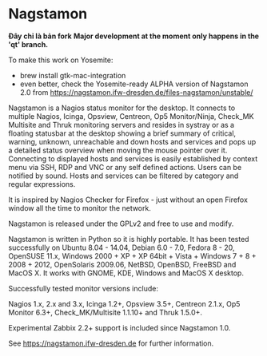 Nagstamon
=========
**Đây chỉ là bản fork**
**Major development at the moment only happens in the 'qt' branch.**

To make this work on Yosemite:
* brew install gtk-mac-integration
* even better, check the Yosemite-ready ALPHA version of Nagstamon 2.0 from https://nagstamon.ifw-dresden.de/files-nagstamon/unstable/

Nagstamon is a Nagios status monitor for the desktop. It connects to multiple Nagios, Icinga, Opsview, Centreon, Op5 Monitor/Ninja, Check_MK Multisite and Thruk monitoring servers and resides in systray or as a floating statusbar at the desktop showing a brief summary of critical, warning, unknown, unreachable and down hosts and services and pops up a detailed status overview when moving the mouse pointer over it. Connecting to displayed hosts and services is easily established by context menu via SSH, RDP and VNC or any self defined actions. Users can be notified by sound. Hosts and services can be filtered by category and regular expressions.

It is inspired by Nagios Checker for Firefox - just without an open Firefox window all the time to monitor the network.

Nagstamon is released under the GPLv2 and free to use and modify.

Nagstamon is written in Python so it is highly portable. It has been tested successfully on Ubuntu 8.04 - 14.04, Debian 6.0 - 7.0, Fedora 8 - 20, OpenSUSE 11.x, Windows 2000 + XP + XP 64bit + Vista + Windows 7 + 8 + 2008 + 2012, OpenSolaris 2009.06, NetBSD, OpenBSD, FreeBSD and MacOS X.
It works with GNOME, KDE, Windows and MacOS X desktop.

Successfully tested monitor versions include:

Nagios 1.x, 2.x and 3.x, Icinga 1.2+, Opsview 3.5+, Centreon 2.1.x, Op5 Monitor 6.3+, Check_MK/Multisite 1.1.10+ and Thruk 1.5.0+.

Experimental Zabbix 2.2+ support is included since Nagstamon 1.0.


See https://nagstamon.ifw-dresden.de for further information.
